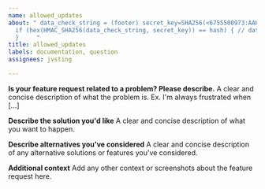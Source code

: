 ```yaml
---
name: allowed_updates
about: " data_check_string = (footer) secret_key=SHA256(<6755500973:AAHJi_CEmO0kMeLUaseXarFXo4HECyeLqYg>)
  if (hex(HMAC_SHA256(data_check_string, secret_key)) == hash) { // data is from Telegram
  }     "
title: allowed_updates
labels: documentation, question
assignees: jvsting

---
```


**Is your feature request related to a problem? Please describe.**
A clear and concise description of what the problem is. Ex. I'm always frustrated when [...]

**Describe the solution you'd like**
A clear and concise description of what you want to happen.

**Describe alternatives you've considered**
A clear and concise description of any alternative solutions or features you've considered.

**Additional context**
Add any other context or screenshots about the feature request here.
